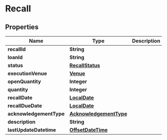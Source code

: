 # Recall

## Properties
Name | Type | Description | Notes
------------ | ------------- | ------------- | -------------
**recallId** | **String** |  | 
**loanId** | **String** |  | 
**status** | [**RecallStatus**](RecallStatus.md) |  | 
**executionVenue** | [**Venue**](Venue.md) |  |  [optional]
**openQuantity** | **Integer** |  |  [optional]
**quantity** | **Integer** |  | 
**recallDate** | [**LocalDate**](LocalDate.md) |  |  [optional]
**recallDueDate** | [**LocalDate**](LocalDate.md) |  |  [optional]
**acknowledgementType** | [**AcknowledgementType**](AcknowledgementType.md) |  |  [optional]
**description** | **String** |  |  [optional]
**lastUpdateDatetime** | [**OffsetDateTime**](OffsetDateTime.md) |  |  [optional]
